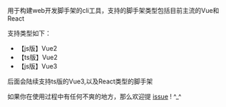 用于构建web开发脚手架的cli工具，支持的脚手架类型包括目前主流的Vue和React

支持类型如下：

* 【js版】Vue2
* 【ts版】Vue2
* 【js版】Vue3

后面会陆续支持ts版的Vue3,以及React类型的脚手架

如果你在使用过程中有任何不爽的地方，那么欢迎提 [issue](https://github.com/yyISACoder/self-learning-and-practice/tree/master/packages/yy-web-scaffold-cli) ! ^_^